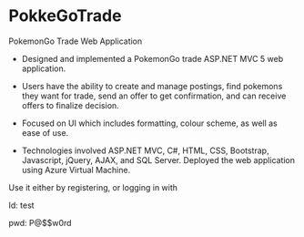 # PokkeGoTrade
PokemonGo Trade Web Application

-	Designed and implemented a PokemonGo trade ASP.NET MVC 5 web application.

-	Users have the ability to create and manage postings, find pokemons they want for trade, send an offer to get confirmation, and can receive offers to finalize decision.

-	Focused on UI which includes formatting, colour scheme, as well as ease of use.

-	Technologies involved ASP.NET MVC, C#, HTML, CSS, Bootstrap, Javascript, jQuery, AJAX, and SQL Server. Deployed the web application using Azure Virtual Machine.

Use it either by registering, or logging in with

Id: test

pwd: P@$$w0rd
